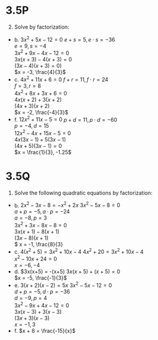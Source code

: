 # 3.5P

2. Solve by factorization:
- b. $3x^2 + 5x - 12 = 0$
    $e + s = 5, e \cdot s = -36$ <br> $e = 9, s = -4$ <br> $3x^2 + 9x - 4x - 12 = 0$ <br> $3x(x+3) - 4(x+3) = 0$ <br> $(3x-4)(x+3) = 0)$ <br> $x = -3, \frac{4}{3}$
- c. $4x^2 + 11x + 6 = 0$
    $f + r = 11, f \cdot r = 24$ <br> $f = 3, r = 8$ <br> $4x^2 + 8x + 3x + 6 = 0$ <br> $4x(x+2) + 3(x+2)$ <br> $(4x+3)(x+2)$ <br> $x = -2, \frac{-4}{3}$
- f. $12x^2 + 11x - 5 = 0$
    $p + d = 11, p \cdot d = -60$ <br> $p = -4, d = 15$ <br> $12x^2 -4x + 15x - 5 = 0$ <br> $4x(3x-1) + 5(3x - 1)$ <br> $(4x+5)(3x-1) = 0$ <br> $x = \frac{1}{3}, -1.25$
    
# 3.5Q

1. Solve the following quadratic equations by factorization:
- b. $2x^2 - 3x - 8 = -x^2 + 2x$
        $3x^2 - 5x - 8 = 0$ <br>  $a + p = -5, a \cdot p = -24$ <br> $a = -8, p = 3$ <br> $3x^2 + 3x - 8x -8 = 0$ <br> $3x(x+1) - 8(x+1)$ <br> $(3x-8)(x+1)$ <br> $ x = -1, \frac{8}{3}
- c. $4(x^2 + 5) = 3x^2 + 10x - 4$
        $4x^2 + 20 = 3x^2 + 10x - 4$ <br> $x^2 - 10x + 24 = 0$ <br> $x = -6, -4$
- d. $3x(x+5) = -(x+5)
        $3x(x+5) + (x+5) = 0$ <br> $x = -5, \frac{-1}{3}$
- e. $3(x+2)(x-2) = 5x$
        $3x^2 - 5x - 12 = 0$ <br> $d + p = -5, d \cdot p = -36$ <br> $d = -9, p = 4$ <br> $3x^2 - 9x + 4x - 12 = 0$ <br> $3x(x-3) + 3(x-3)$ <br> $(3x+3)(x-3)$ <br> $x = -1, 3$
- f. $x + 8 = \frac{-15}{x}$
